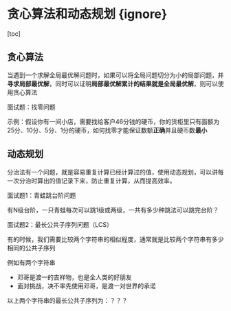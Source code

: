# 贪心算法和动态规划 {ignore}

[toc]

## 贪心算法

当遇到一个求解全局最优解问题时，如果可以将全局问题切分为小的局部问题，并**寻求局部最优解**，同时可以证明**局部最优解累计的结果就是全局最优解**，则可以使用贪心算法

面试题：找零问题

示例：假设你有一间小店，需要找给客户46分钱的硬币，你的货柜里只有面额为25分、10分、5分、1分的硬币，如何找零才能保证数额**正确**并且硬币数**最小**

## 动态规划

分治法有一个问题，就是容易重复计算已经计算过的值，使用动态规划，可以讲每一次分治时算出的值记录下来，防止重复计算，从而提高效率。

面试题1：青蛙跳台阶问题

有N级台阶，一只青蛙每次可以跳1级或两级，一共有多少种跳法可以跳完台阶？

面试题2：最长公共子序列问题（LCS）

有的时候，我们需要比较两个字符串的相似程度，通常就是比较两个字符串有多少相同的公共子序列

例如有两个字符串

- 邓哥是渡一的吉祥物，也是全人类的好朋友
- 面对挑战，决不率先使用邓哥，是渡一对世界的承诺

以上两个字符串的最长公共子序列为：？？？